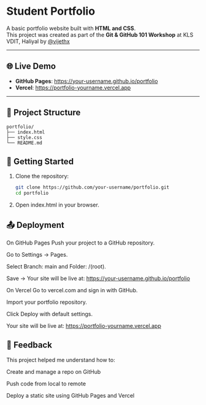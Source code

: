 # Student Portfolio

A basic portfolio website built with **HTML and CSS**.  
This project was created as part of the **Git & GitHub 101 Workshop** at KLS VDIT, Haliyal by [@vijethx](https://github.com/vijethx)

---

## 🌐 Live Demo

- **GitHub Pages**: https://your-username.github.io/portfolio
- **Vercel**: https://portfolio-yourname.vercel.app

---

## 📂 Project Structure

```
portfolio/
├── index.html
├── style.css
└── README.md
```

## 🚀 Getting Started

1. Clone the repository:
   ```bash
   git clone https://github.com/your-username/portfolio.git
   cd portfolio
   ```
2. Open index.html in your browser.

## 📤 Deployment

On GitHub Pages
Push your project to a GitHub repository.

Go to Settings → Pages.

Select Branch: main and Folder: /(root).

Save → Your site will be live at:
https://your-username.github.io/portfolio

On Vercel
Go to vercel.com and sign in with GitHub.

Import your portfolio repository.

Click Deploy with default settings.

Your site will be live at:
https://portfolio-yourname.vercel.app

## 📝 Feedback

This project helped me understand how to:

Create and manage a repo on GitHub

Push code from local to remote

Deploy a static site using GitHub Pages and Vercel
